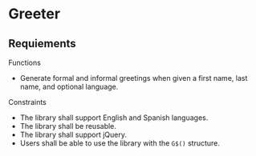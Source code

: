 # Greeter

## Requiements

Functions
- Generate formal and informal greetings when given a first name, last name, and optional language.

Constraints
- The library shall support English and Spanish languages.
- The library shall be reusable.
- The library shall support jQuery.
- Users shall be able to use the library with the `G$()` structure.
